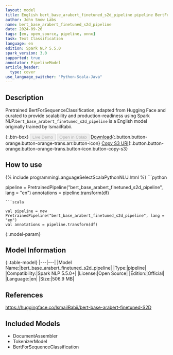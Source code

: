 ```yaml
---
layout: model
title: English bert_base_arabert_finetuned_s2d_pipeline pipeline BertForSequenceClassification from IsmailRabii
author: John Snow Labs
name: bert_base_arabert_finetuned_s2d_pipeline
date: 2024-09-26
tags: [en, open_source, pipeline, onnx]
task: Text Classification
language: en
edition: Spark NLP 5.5.0
spark_version: 3.0
supported: true
annotator: PipelineModel
article_header:
  type: cover
use_language_switcher: "Python-Scala-Java"
---
```


## Description

Pretrained BertForSequenceClassification, adapted from Hugging Face and curated to provide scalability and production-readiness using Spark NLP.`bert_base_arabert_finetuned_s2d_pipeline` is a English model originally trained by IsmailRabii.

{:.btn-box}
<button class="button button-orange" disabled>Live Demo</button>
<button class="button button-orange" disabled>Open in Colab</button>
[Download](https://s3.amazonaws.com/auxdata.johnsnowlabs.com/public/models/bert_base_arabert_finetuned_s2d_pipeline_en_5.5.0_3.0_1727355865186.zip){:.button.button-orange.button-orange-trans.arr.button-icon}
[Copy S3 URI](s3://auxdata.johnsnowlabs.com/public/models/bert_base_arabert_finetuned_s2d_pipeline_en_5.5.0_3.0_1727355865186.zip){:.button.button-orange.button-orange-trans.button-icon.button-copy-s3}

## How to use



<div class="tabs-box" markdown="1">
{% include programmingLanguageSelectScalaPythonNLU.html %}
```python

pipeline = PretrainedPipeline("bert_base_arabert_finetuned_s2d_pipeline", lang = "en")
annotations =  pipeline.transform(df)   

```
```scala

val pipeline = new PretrainedPipeline("bert_base_arabert_finetuned_s2d_pipeline", lang = "en")
val annotations = pipeline.transform(df)

```
</div>

{:.model-param}
## Model Information

{:.table-model}
|---|---|
|Model Name:|bert_base_arabert_finetuned_s2d_pipeline|
|Type:|pipeline|
|Compatibility:|Spark NLP 5.5.0+|
|License:|Open Source|
|Edition:|Official|
|Language:|en|
|Size:|506.9 MB|

## References

https://huggingface.co/IsmailRabii/bert-base-arabert-finetuned-S2D

## Included Models

- DocumentAssembler
- TokenizerModel
- BertForSequenceClassification
